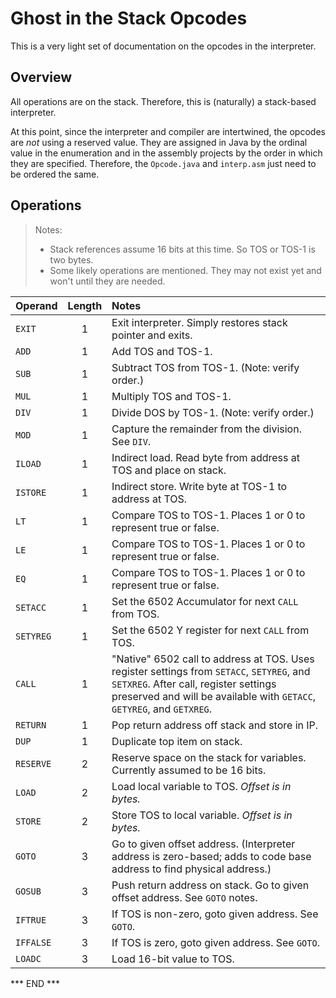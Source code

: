 # Ghost in the Stack Opcodes

This is a very light set of documentation on the opcodes in the interpreter.

## Overview

All operations are on the stack. Therefore, this is (naturally) a stack-based interpreter.

At this point, since the interpreter and compiler are intertwined, the opcodes are
*not* using a reserved value. They are assigned in Java by the ordinal value in the
enumeration and in the assembly projects by the order in which they are specified.
Therefore, the `Opcode.java` and `interp.asm` just need to be ordered the same.

## Operations

> Notes:
> * Stack references assume 16 bits at this time. So TOS or TOS-1 is two bytes.
> * Some likely operations are mentioned. They may not exist yet and won't until they are needed.

| Operand   | Length | Notes                                                                                                                                                                                                         |
|:----------|:------:|:--------------------------------------------------------------------------------------------------------------------------------------------------------------------------------------------------------------|
| `EXIT`    |   1    | Exit interpreter. Simply restores stack pointer and exits.                                                                                                                                                    |
| `ADD`     |   1    | Add TOS and TOS-1.                                                                                                                                                                                            |
| `SUB`     |   1    | Subtract TOS from TOS-1. (Note: verify order.)                                                                                                                                                                |
| `MUL`     |   1    | Multiply TOS and TOS-1.                                                                                                                                                                                       |
| `DIV`     |   1    | Divide DOS by TOS-1. (Note: verify order.)                                                                                                                                                                    |
| `MOD`     |   1    | Capture the remainder from the division. See `DIV`.                                                                                                                                                           |
| `ILOAD`   |   1    | Indirect load. Read byte from address at TOS and place on stack.                                                                                                                                              |
| `ISTORE`  |   1    | Indirect store. Write byte at TOS-1 to address at TOS.                                                                                                                                                        |
| `LT`      |   1    | Compare TOS to TOS-1. Places 1 or 0 to represent true or false.                                                                                                                                               |
| `LE`      |   1    | Compare TOS to TOS-1. Places 1 or 0 to represent true or false.                                                                                                                                               |
| `EQ`      |   1    | Compare TOS to TOS-1. Places 1 or 0 to represent true or false.                                                                                                                                               |
| `SETACC`  |   1    | Set the 6502 Accumulator for next `CALL` from TOS.                                                                                                                                                            |
| `SETYREG` |   1    | Set the 6502 Y register for next `CALL` from TOS.                                                                                                                                                             |
| `CALL`    |   1    | "Native" 6502 call to address at TOS. Uses register settings from `SETACC`, `SETYREG`, and `SETXREG`.  After call, register settings preserved and will be available with `GETACC`, `GETYREG`, and `GETXREG`. |
| `RETURN`  |   1    | Pop return address off stack and store in IP.                                                                                                                                                                 |
| `DUP`     |   1    | Duplicate top item on stack.                                                                                                                                                                                  |
| `RESERVE` |   2    | Reserve space on the stack for variables. Currently assumed to be 16 bits.                                                                                                                                    |
| `LOAD`    |   2    | Load local variable to TOS. _Offset is in bytes._                                                                                                                                                             |
| `STORE`   |   2    | Store TOS to local variable. _Offset is in bytes._                                                                                                                                                            |
| `GOTO`    |   3    | Go to given offset address. (Interpreter address is zero-based; adds to code base address to find physical address.)                                                                                          |
| `GOSUB`   |   3    | Push return address on stack. Go to given offset address. See `GOTO` notes.                                                                                                                                   |
| `IFTRUE`  |   3    | If TOS is non-zero, goto given address. See `GOTO`.                                                                                                                                                           |
| `IFFALSE` |   3    | If TOS is zero, goto given address. See `GOTO`.                                                                                                                                                               |
| `LOADC`   |   3    | Load 16-bit value to TOS.                                                                                                                                                                                     |

*** END ***
